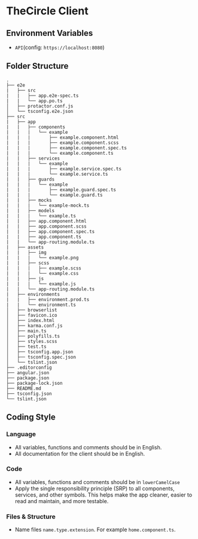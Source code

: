 ﻿# TheCircle Client

## Environment Variables
* `API`(config: `https://localhost:8080`)

## Folder Structure
```
.
├── e2e
|   ├── src
|   |   ├── app.e2e-spec.ts
|   |   └── app.po.ts
│   ├── protactor.conf.js
│   └── tsconfig.e2e.json
├── src
|   ├── app
|   |   ├── components
|   |   |   └── example
|   |   |       ├── example.component.html
|   |   |       ├── example.component.scss
|   |   |       ├── example.component.spec.ts
|   |   |       └── example.component.ts
|   |   ├── services
|   |   |   └── example
|   |   |       ├── example.service.spec.ts
|   |   |       └── example.service.ts
|   |   ├── guards
|   |   |   └── example
|   |   |       ├── example.guard.spec.ts
|   |   |       └── example.guard.ts
|   |   ├── mocks
|   |   |   └── example-mock.ts
|   |   ├── models
|   |   |   └── example.ts
|   |   ├── app.component.html
|   |   ├── app.component.scss
|   |   ├── app.component.spec.ts
|   |   ├── app.component.ts
|   |   └── app-routing.module.ts
|   ├── assets
|   |   ├── img
|   |   |   └── example.png
|   |   ├── scss
|   |   |   ├── example.scss
|   |   |   └── example.css
|   |   ├── js
|   |   |   └── example.js
|   |   └── app-routing.module.ts
|   ├── environments
|   |   ├── environment.prod.ts
|   |   └── environment.ts
│   ├── browserlist
│   ├── favicon.ico
│   ├── index.html
│   ├── karma.conf.js
│   ├── main.ts
│   ├── polyfills.ts
│   ├── styles.scss
│   ├── test.ts
│   ├── tsconfig.app.json
│   ├── tsconfig.spec.json
│   └── tslint.json
├── .editorconfig
├── angular.json
├── package.json
├── package-lock.json
├── README.md
├── tsconfig.json
└── tslint.json
```

## Coding Style
### Language
* All variables, functions and comments should be in English.
* All documentation for the client should be in English.

### Code
* All variables, functions and comments should be in `lowerCamelCase`
* Apply the single responsibility principle (SRP) to all components, services, and other symbols. This helps make the app cleaner, easier to read and maintain, and more testable.

### Files & Structure
* Name files `name.type.extension`. For example `home.component.ts`.